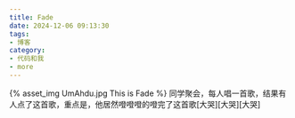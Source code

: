 ```yaml
---
title: Fade
date: 2024-12-06 09:13:30
tags:
- 博客
category:
- 代码和我
- more
---
```

{% asset_img UmAhdu.jpg This is Fade %}
同学聚会，每人唱一首歌，结果有人点了这首歌，重点是，他居然噔噔噔的噔完了这首歌[大哭][大哭][大哭]